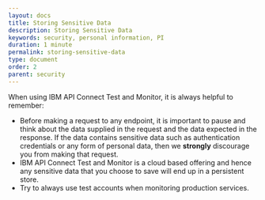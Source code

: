 ```yaml
---
layout: docs
title: Storing Sensitive Data
description: Storing Sensitive Data
keywords: security, personal information, PI
duration: 1 minute
permalink: storing-sensitive-data
type: document
order: 2
parent: security
---
```


When using IBM API Connect Test and Monitor, it is always helpful to remember:

- Before making a request to any endpoint, it is important to pause and think about the data supplied in the request and the data expected in the response. If the data contains sensitive data such as authentication credentials or any form of personal data, then we **strongly** discourage you from making that request.
- IBM API Connect Test and Monitor is a cloud based offering and hence any sensitive data that you choose to save will end up in a persistent store.
- Try to always use test accounts when monitoring production services.
